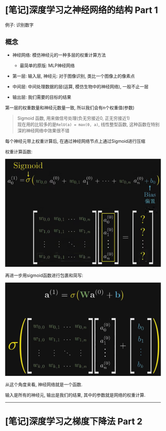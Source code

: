 # [笔记]深度学习之神经网络的结构 Part 1

例子: 识别数字

## 概念

- 神经网络: 模仿神经元的一种多层的权重计算方法
  - 最简单的原版: MLP神经网络


- 第一层: 输入层, 神经元: 对于图像识别, 类比一个图像上的像素点
- 中间层: 中间处理数据的层(运算, 模仿生物中的神经网络), 一般不止一层
- 输出层: 我们需要的目标的结果


第一层的权重数量和神经元数量一致, 所以我们会有n个权重值(参数)

> Sigmoid 函数, 用来做信号处理(负无穷接近0, 正无穷接近1)  
> 现在用的比较多的是`RelU(a) = max(0, a)`, 线性整型函数, 这种函数在特别深的神经网络中效果很不错

每个神经元带上权重计算后, 在通过神经网络节点上通过Sigmoid进行压缩

权重计算函数:

![](imgs/2023-06-25-22-41-25.png)

再进一步用sigmoid函数进行包裹和简写:

![](imgs/2023-06-25-22-42-06.png)

从这个角度来看, 神经网络就是一个函数.

输入是所有的神经元, 输出是我们的结果, 其中的参数就是网络的权重计算.

---

# [笔记]深度学习之梯度下降法 Part 2

